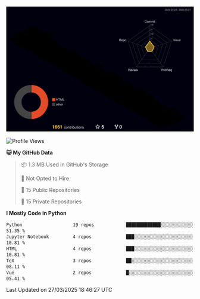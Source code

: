 <!--![](https://raw.githubusercontent.com/BorisYang326/BorisYang326/output/github-contribution-grid-snake-dark.svg) -->
![](./profile-3d-contrib/profile-night-rainbow.svg)
<!--START_SECTION:waka-->
![Profile Views](http://img.shields.io/badge/Profile%20Views-0-blue)

**🐱 My GitHub Data** 

> 📦 1.3 MB Used in GitHub's Storage 
 > 
> 🚫 Not Opted to Hire
 > 
> 📜 15 Public Repositories 
 > 
> 🔑 15 Private Repositories 
 > 
**I Mostly Code in Python** 

```text
Python                   19 repos            █████████████░░░░░░░░░░░░   51.35 % 
Jupyter Notebook         4 repos             ███░░░░░░░░░░░░░░░░░░░░░░   10.81 % 
HTML                     4 repos             ███░░░░░░░░░░░░░░░░░░░░░░   10.81 % 
TeX                      3 repos             ██░░░░░░░░░░░░░░░░░░░░░░░   08.11 % 
Vue                      2 repos             █░░░░░░░░░░░░░░░░░░░░░░░░   05.41 % 
```




 Last Updated on 27/03/2025 18:46:27 UTC
<!--END_SECTION:waka-->
